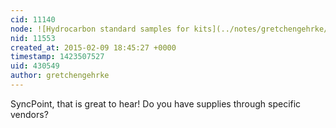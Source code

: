 ```yaml
---
cid: 11140
node: ![Hydrocarbon standard samples for kits](../notes/gretchengehrke/02-04-2015/hydrocarbon-standard-samples-for-kits)
nid: 11553
created_at: 2015-02-09 18:45:27 +0000
timestamp: 1423507527
uid: 430549
author: gretchengehrke
---
```


SyncPoint, that is great to hear!  Do you have supplies through specific vendors?